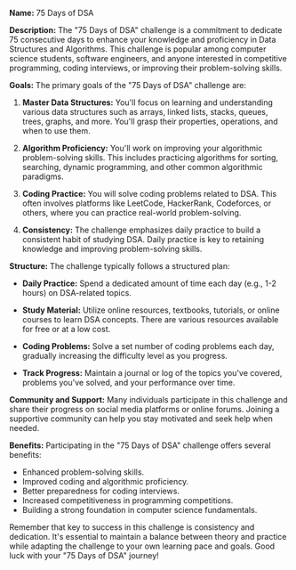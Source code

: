 **Name:** 75 Days of DSA

**Description:**
The "75 Days of DSA" challenge is a commitment to dedicate 75 consecutive days to enhance your knowledge and proficiency in Data Structures and Algorithms. This challenge is popular among computer science students, software engineers, and anyone interested in competitive programming, coding interviews, or improving their problem-solving skills.

**Goals:**
The primary goals of the "75 Days of DSA" challenge are:

1. **Master Data Structures:** You'll focus on learning and understanding various data structures such as arrays, linked lists, stacks, queues, trees, graphs, and more. You'll grasp their properties, operations, and when to use them.

2. **Algorithm Proficiency:** You'll work on improving your algorithmic problem-solving skills. This includes practicing algorithms for sorting, searching, dynamic programming, and other common algorithmic paradigms.

3. **Coding Practice:** You will solve coding problems related to DSA. This often involves platforms like LeetCode, HackerRank, Codeforces, or others, where you can practice real-world problem-solving.

4. **Consistency:** The challenge emphasizes daily practice to build a consistent habit of studying DSA. Daily practice is key to retaining knowledge and improving problem-solving skills.

**Structure:**
The challenge typically follows a structured plan:

- **Daily Practice:** Spend a dedicated amount of time each day (e.g., 1-2 hours) on DSA-related topics.

- **Study Material:** Utilize online resources, textbooks, tutorials, or online courses to learn DSA concepts. There are various resources available for free or at a low cost.

- **Coding Problems:** Solve a set number of coding problems each day, gradually increasing the difficulty level as you progress.

- **Track Progress:** Maintain a journal or log of the topics you've covered, problems you've solved, and your performance over time.

**Community and Support:**
Many individuals participate in this challenge and share their progress on social media platforms or online forums. Joining a supportive community can help you stay motivated and seek help when needed.

**Benefits:**
Participating in the "75 Days of DSA" challenge offers several benefits:

- Enhanced problem-solving skills.
- Improved coding and algorithmic proficiency.
- Better preparedness for coding interviews.
- Increased competitiveness in programming competitions.
- Building a strong foundation in computer science fundamentals.

Remember that key to success in this challenge is consistency and dedication. It's essential to maintain a balance between theory and practice while adapting the challenge to your own learning pace and goals. Good luck with your "75 Days of DSA" journey!
